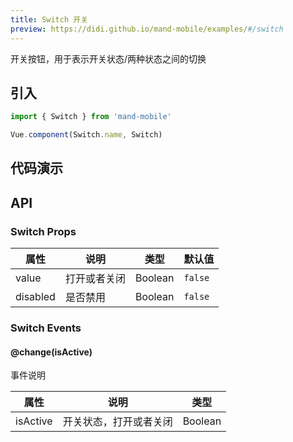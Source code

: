 ```yaml
---
title: Switch 开关
preview: https://didi.github.io/mand-mobile/examples/#/switch
---
```


开关按钮，用于表示开关状态/两种状态之间的切换

## 引入

```javascript
import { Switch } from 'mand-mobile'

Vue.component(Switch.name, Switch)
```

## 代码演示
<!-- DEMO -->


## API

### Switch Props
|属性 | 说明 | 类型 | 默认值|
|----|-----|------|------|
|value|打开或者关闭|Boolean|`false`|
|disabled|是否禁用|Boolean|`false`|

### Switch Events

#### @change(isActive)
事件说明

|属性 | 说明 | 类型 |
|----|-----|------|
|isActive|开关状态，打开或者关闭|Boolean|
